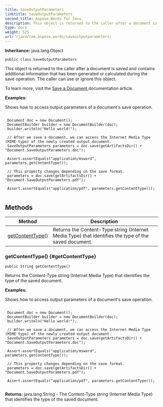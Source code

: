 ```yaml
---
title: SaveOutputParameters
linktitle: SaveOutputParameters
second_title: Aspose.Words for Java
description: This object is returned to the caller after a document is saved and contains additional information that has been generated or calculated during the save operation in Java.
type: docs
weight: 525
url: /java/com.aspose.words/saveoutputparameters/
---
```


**Inheritance:**
java.lang.Object
```
public class SaveOutputParameters
```

This object is returned to the caller after a document is saved and contains additional information that has been generated or calculated during the save operation. The caller can use or ignore this object.

To learn more, visit the [ Save a Document ][Save a Document] documentation article.

 **Examples:** 

Shows how to access output parameters of a document's save operation.

```

 Document doc = new Document();
 DocumentBuilder builder = new DocumentBuilder(doc);
 builder.writeln("Hello world!");

 // After we save a document, we can access the Internet Media Type (MIME type) of the newly created output document.
 SaveOutputParameters parameters = doc.save(getArtifactsDir() + "Document.SaveOutputParameters.doc");

 Assert.assertEquals("application/msword", parameters.getContentType());

 // This property changes depending on the save format.
 parameters = doc.save(getArtifactsDir() + "Document.SaveOutputParameters.pdf");

 Assert.assertEquals("application/pdf", parameters.getContentType());
 
```


[Save a Document]: https://docs.aspose.com/words/java/save-a-document/
## Methods

| Method | Description |
| --- | --- |
| [getContentType()](#getContentType) | Returns the Content-Type string (Internet Media Type) that identifies the type of the saved document. |
### getContentType() {#getContentType}
```
public String getContentType()
```


Returns the Content-Type string (Internet Media Type) that identifies the type of the saved document.

 **Examples:** 

Shows how to access output parameters of a document's save operation.

```

 Document doc = new Document();
 DocumentBuilder builder = new DocumentBuilder(doc);
 builder.writeln("Hello world!");

 // After we save a document, we can access the Internet Media Type (MIME type) of the newly created output document.
 SaveOutputParameters parameters = doc.save(getArtifactsDir() + "Document.SaveOutputParameters.doc");

 Assert.assertEquals("application/msword", parameters.getContentType());

 // This property changes depending on the save format.
 parameters = doc.save(getArtifactsDir() + "Document.SaveOutputParameters.pdf");

 Assert.assertEquals("application/pdf", parameters.getContentType());
 
```

**Returns:**
java.lang.String - The Content-Type string (Internet Media Type) that identifies the type of the saved document.
